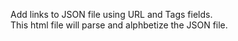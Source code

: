 <html>
<body>
<p>
  Add links to JSON file using URL and Tags fields.<br>
  This html file will parse and alphbetize the JSON file.
</p>

<p id="links"></p>

<script>
var jsonsite="https://david-krause.github.io/favorite-links/links.json";
var jsndata = new XMLHttpRequest();
jsndata.onreadystatechange = function() {
  if (this.status==200 && this.readyState == 4) {
    var jsnobj = JSON.parse(this.responseText);
    var i, n;
    for (i in jsnobj) {n += jsnobj[i].title}
        document.getElementById("links").innerHTML = n;
    }
};
xmlhttp.open("GET", jsonsite,true);
xmlhttp.send();

</script>

</body>
</html>
